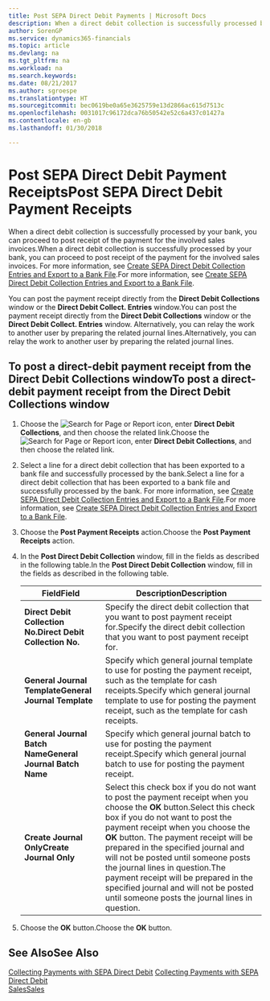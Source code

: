 ```yaml
---
title: Post SEPA Direct Debit Payments | Microsoft Docs
description: When a direct debit collection is successfully processed by your bank, you can proceed to post receipt of the payment for the involved sales invoices.
author: SorenGP
ms.service: dynamics365-financials
ms.topic: article
ms.devlang: na
ms.tgt_pltfrm: na
ms.workload: na
ms.search.keywords: 
ms.date: 08/21/2017
ms.author: sgroespe
ms.translationtype: HT
ms.sourcegitcommit: bec0619be0a65e3625759e13d2866ac615d7513c
ms.openlocfilehash: 0031017c96172dca76b50542e52c6a437c01427a
ms.contentlocale: en-gb
ms.lasthandoff: 01/30/2018

---
```

# <a name="post-sepa-direct-debit-payment-receipts"></a><span data-ttu-id="64823-103">Post SEPA Direct Debit Payment Receipts</span><span class="sxs-lookup"><span data-stu-id="64823-103">Post SEPA Direct Debit Payment Receipts</span></span>
<span data-ttu-id="64823-104">When a direct debit collection is successfully processed by your bank, you can proceed to post receipt of the payment for the involved sales invoices.</span><span class="sxs-lookup"><span data-stu-id="64823-104">When a direct debit collection is successfully processed by your bank, you can proceed to post receipt of the payment for the involved sales invoices.</span></span> <span data-ttu-id="64823-105">For more information, see [Create SEPA Direct Debit Collection Entries and Export to a Bank File](finance-how-create-sepa-direct-debit-collection-entries-export-bank-file.md).</span><span class="sxs-lookup"><span data-stu-id="64823-105">For more information, see [Create SEPA Direct Debit Collection Entries and Export to a Bank File](finance-how-create-sepa-direct-debit-collection-entries-export-bank-file.md).</span></span>  

<span data-ttu-id="64823-106">You can post the payment receipt directly from the **Direct Debit Collections** window or the **Direct Debit Collect. Entries** window.</span><span class="sxs-lookup"><span data-stu-id="64823-106">You can post the payment receipt directly from the **Direct Debit Collections** window or the **Direct Debit Collect. Entries** window.</span></span> <span data-ttu-id="64823-107">Alternatively, you can relay the work to another user by preparing the related journal lines.</span><span class="sxs-lookup"><span data-stu-id="64823-107">Alternatively, you can relay the work to another user by preparing the related journal lines.</span></span>  

## <a name="to-post-a-direct-debit-payment-receipt-from-the-direct-debit-collections-window"></a><span data-ttu-id="64823-108">To post a direct-debit payment receipt from the Direct Debit Collections window</span><span class="sxs-lookup"><span data-stu-id="64823-108">To post a direct-debit payment receipt from the Direct Debit Collections window</span></span>  
1. <span data-ttu-id="64823-109">Choose the ![Search for Page or Report](media/ui-search/search_small.png "Search for Page or Report icon") icon, enter **Direct Debit Collections**, and then choose the related link.</span><span class="sxs-lookup"><span data-stu-id="64823-109">Choose the ![Search for Page or Report](media/ui-search/search_small.png "Search for Page or Report icon") icon, enter **Direct Debit Collections**, and then choose the related link.</span></span>  
2. <span data-ttu-id="64823-110">Select a line for a direct debit collection that has been exported to a bank file and successfully processed by the bank.</span><span class="sxs-lookup"><span data-stu-id="64823-110">Select a line for a direct debit collection that has been exported to a bank file and successfully processed by the bank.</span></span> <span data-ttu-id="64823-111">For more information, see [Create SEPA Direct Debit Collection Entries and Export to a Bank File](finance-how-create-sepa-direct-debit-collection-entries-export-bank-file.md).</span><span class="sxs-lookup"><span data-stu-id="64823-111">For more information, see [Create SEPA Direct Debit Collection Entries and Export to a Bank File](finance-how-create-sepa-direct-debit-collection-entries-export-bank-file.md).</span></span>  
3. <span data-ttu-id="64823-112">Choose the **Post Payment Receipts** action.</span><span class="sxs-lookup"><span data-stu-id="64823-112">Choose the **Post Payment Receipts** action.</span></span>  
4. <span data-ttu-id="64823-113">In the **Post Direct Debit Collection** window, fill in the fields as described in the following table.</span><span class="sxs-lookup"><span data-stu-id="64823-113">In the **Post Direct Debit Collection** window, fill in the fields as described in the following table.</span></span>  

    |<span data-ttu-id="64823-114">Field</span><span class="sxs-lookup"><span data-stu-id="64823-114">Field</span></span>|<span data-ttu-id="64823-115">Description</span><span class="sxs-lookup"><span data-stu-id="64823-115">Description</span></span>|  
    |---------------------------------|---------------------------------------|  
    |<span data-ttu-id="64823-116">**Direct Debit Collection No.**</span><span class="sxs-lookup"><span data-stu-id="64823-116">**Direct Debit Collection No.**</span></span>|<span data-ttu-id="64823-117">Specify the direct debit collection that you want to post payment receipt for.</span><span class="sxs-lookup"><span data-stu-id="64823-117">Specify the direct debit collection that you want to post payment receipt for.</span></span>|  
    |<span data-ttu-id="64823-118">**General Journal Template**</span><span class="sxs-lookup"><span data-stu-id="64823-118">**General Journal Template**</span></span>|<span data-ttu-id="64823-119">Specify which general journal template to use for posting the payment receipt, such as the template for cash receipts.</span><span class="sxs-lookup"><span data-stu-id="64823-119">Specify which general journal template to use for posting the payment receipt, such as the template for cash receipts.</span></span>|  
    |<span data-ttu-id="64823-120">**General Journal Batch Name**</span><span class="sxs-lookup"><span data-stu-id="64823-120">**General Journal Batch Name**</span></span>|<span data-ttu-id="64823-121">Specify which general journal batch to use for posting the payment receipt.</span><span class="sxs-lookup"><span data-stu-id="64823-121">Specify which general journal batch to use for posting the payment receipt.</span></span>|  
    |<span data-ttu-id="64823-122">**Create Journal Only**</span><span class="sxs-lookup"><span data-stu-id="64823-122">**Create Journal Only**</span></span>|<span data-ttu-id="64823-123">Select this check box if you do not want to post the payment receipt when you choose the **OK** button.</span><span class="sxs-lookup"><span data-stu-id="64823-123">Select this check box if you do not want to post the payment receipt when you choose the **OK** button.</span></span> <span data-ttu-id="64823-124">The payment receipt will be prepared in the specified journal and will not be posted until someone posts the journal lines in question.</span><span class="sxs-lookup"><span data-stu-id="64823-124">The payment receipt will be prepared in the specified journal and will not be posted until someone posts the journal lines in question.</span></span>|  

5. <span data-ttu-id="64823-125">Choose the **OK** button.</span><span class="sxs-lookup"><span data-stu-id="64823-125">Choose the **OK** button.</span></span>  

## <a name="see-also"></a><span data-ttu-id="64823-126">See Also</span><span class="sxs-lookup"><span data-stu-id="64823-126">See Also</span></span>  
 <span data-ttu-id="64823-127">[Collecting Payments with SEPA Direct Debit](finance-collect-payments-with-sepa-direct-debit.md) </span><span class="sxs-lookup"><span data-stu-id="64823-127">[Collecting Payments with SEPA Direct Debit](finance-collect-payments-with-sepa-direct-debit.md) </span></span>  
 [<span data-ttu-id="64823-128">Sales</span><span class="sxs-lookup"><span data-stu-id="64823-128">Sales</span></span>](sales-manage-sales.md)

